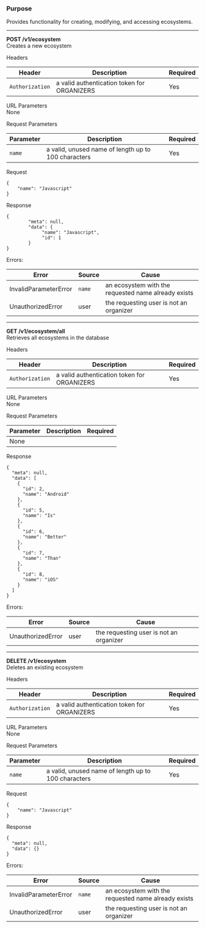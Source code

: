 ### Purpose

Provides functionality for creating, modifying, and accessing ecosystems.

---

**POST /v1/ecosystem** <br />
Creates a new ecosystem

Headers <br />

| Header        | Description           | Required  |
| ------------- | --------------------- | --------- |
| `Authorization` | a valid authentication token for ORGANIZERS | Yes |

URL Parameters <br />
None

Request Parameters <br />

| Parameter        | Description           | Required  |
| ---------------- | --------------------- | --------- |
| `name` | a valid, unused name of length up to 100 characters | Yes |

Request
```
{
	"name": "Javascript"
}
```

Response
```
{
        "meta": null,
        "data": {
             "name": "Javascript",
             "id": 1
        }
}
```

Errors: <br>

| Error        | Source | Cause  |
| ------------ | ------ | ------ |
| InvalidParameterError | `name` | an ecosystem with the requested name already exists |
| UnauthorizedError | user | the requesting user is not an organizer |

---

**GET /v1/ecosystem/all** <br />
Retrieves all ecosystems in the database

Headers <br />

| Header        | Description           | Required  |
| ------------- | --------------------- | --------- |
| `Authorization` | a valid authentication token for ORGANIZERS | Yes |

URL Parameters <br />
None

Request Parameters <br />

| Parameter        | Description           | Required  |
| ---------------- | --------------------- | --------- |
| None


Response
```
{
  "meta": null,
  "data": [
    {
      "id": 2,
      "name": "Android"
    },
    {
      "id": 5,
      "name": "Is"
    },
    {
      "id": 6,
      "name": "Better"
    },
    {
      "id": 7,
      "name": "Than"
    },
    {
      "id": 8,
      "name": "iOS"
    }
  ]
}
```

Errors: <br>

| Error        | Source | Cause  |
| ------------ | ------ | ------ |
| UnauthorizedError | user | the requesting user is not an organizer |

---

**DELETE /v1/ecosystem** <br />
Deletes an existing ecosystem

Headers <br />

| Header        | Description           | Required  |
| ------------- | --------------------- | --------- |
| `Authorization` | a valid authentication token for ORGANIZERS | Yes |

URL Parameters <br />
None

Request Parameters <br />

| Parameter        | Description           | Required  |
| ---------------- | --------------------- | --------- |
| `name` | a valid, unused name of length up to 100 characters | Yes |

Request
```
{
	"name": "Javascript"
}
```

Response
```
{
  "meta": null,
  "data": {}
}
```

Errors: <br>

| Error        | Source | Cause  |
| ------------ | ------ | ------ |
| InvalidParameterError | `name` | an ecosystem with the requested name already exists |
| UnauthorizedError | user | the requesting user is not an organizer |
